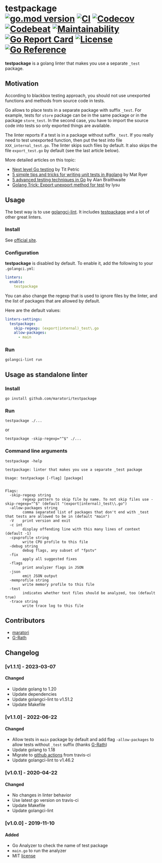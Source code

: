 # testpackage <br> [![go.mod version][go-img]][go-url] [![CI][ci-img]][ci-url] [![Codecov][codecov-img]][codecov-url] [![Codebeat][codebeat-img]][codebeat-url] [![Maintainability][codeclimate-img]][codeclimate-url] [![Go Report Card][goreportcard-img]][goreportcard-url] [![License][license-img]][license-url] [![Go Reference][godoc-img]][godoc-url]

**testpackage** is a golang linter that makes you use a separate `_test` package.

## Motivation

According to blackbox testing approach, you should not use unexported functions and methods from source code in tests.

Go allows to place tests in a separate package with suffix `_test`.
For example, tests for `store` package can be in the same package or in the package `store_test`.
In the second case, you have to import the source code into tests so only exported things are available.

The linter reports if a test is in a package without suffix `_test`.
If you really need to test unexported function, then put the test into file `XXX_internal_test.go`.
The linter skips such files by default.
It also skips the file `export_test.go` by default (see the last article below).

More detailed articles on this topic:
 * [Next level Go testing](https://scene-si.org/2019/04/15/next-level-go-testing#public-vs-private-tests-apis) by Tit Petric
 * [5 simple tips and tricks for writing unit tests in #golang](https://medium.com/@matryer/5-simple-tips-and-tricks-for-writing-unit-tests-in-golang-619653f90742) by Mat Ryer
 * [5 advanced testing techniques in Go](https://segment.com/blog/5-advanced-testing-techniques-in-go/#use-a-separate-test-package) by Alan Braithwaite
 * [Golang Trick: Export unexport method for test](https://medium.com/@robiplus/golang-trick-export-for-test-aa16cbd7b8cd) by lysu

## Usage

The best way is to use [golangci-lint](https://golangci-lint.run/). It includes [testpackage](https://golangci-lint.run/usage/linters/#list-item-testpackage) and a lot of other great linters.

### Install
See [official site](https://golangci-lint.run/usage/install/).

### Configuration
**testpackage** is disabled by default. To enable it, add the following to your `.golangci.yml`:
```yaml
linters:
  enable:
    testpackage
```

You can also change the regexp that is used to ignore files by the linter,
and the list of packages that are allowed by default.

Here are the default values:
```yaml
linters-settings:
  testpackage:
    skip-regexp: (export|internal)_test\.go
    allow-packages:
      - main
```

### Run
```shell script
golangci-lint run
```

## Usage as standalone linter

### Install
```shell script
go install github.com/maratori/testpackage
```

### Run
```shell script
testpackage ./...
```
or
```shell script
testpackage -skip-regexp="^$" ./...
```

### Command line arguments
```shell script
testpackage -help
```
```
testpackage: linter that makes you use a separate _test package

Usage: testpackage [-flag] [package]


Flags:
  -skip-regexp string
        regexp pattern to skip file by name. To not skip files use -skip-regexp="^$" (default "(export|internal)_test\\.go")
  -allow-packages string
        comma separated list of packages that don't end with _test that tests are allowed to be in (default "main")
  -V    print version and exit
  -c int
        display offending line with this many lines of context (default -1)
  -cpuprofile string
        write CPU profile to this file
  -debug string
        debug flags, any subset of "fpstv"
  -fix
        apply all suggested fixes
  -flags
        print analyzer flags in JSON
  -json
        emit JSON output
  -memprofile string
        write memory profile to this file
  -test
        indicates whether test files should be analyzed, too (default true)
  -trace string
        write trace log to this file
```

## Contributors
* [maratori](https://github.com/maratori)
* [G-Rath](https://github.com/G-Rath)

## Changelog

### [v1.1.1] - 2023-03-07

#### Changed
* Update golang to 1.20
* Update dependencies
* Update golangci-lint to v1.51.2
* Update Makefile

### [v1.1.0] - 2022-06-22

#### Changed
* Allow tests in `main` package by default and add flag `-allow-packages` to allow tests without `_test` suffix (thanks [G-Rath](https://github.com/G-Rath))
* Update golang to 1.18
* Migrate to [github actions](https://github.com/maratori/testpackage/actions/workflows/ci.yaml) from travis-ci
* Update golangci-lint to v1.46.2

### [v1.0.1] - 2020-04-22

#### Changed
* No changes in linter behavior
* Use latest go version on travis-ci
* Update Makefile
* Update golangci-lint

### [v1.0.0] - 2019-11-10

#### Added
* Go Analyzer to check the name of test package
* `main.go` to run the analyzer
* MIT [license](LICENSE)


[go-img]: https://img.shields.io/github/go-mod/go-version/maratori/testpackage
[go-url]: /go.mod
[ci-img]: https://github.com/maratori/testpackage/actions/workflows/ci.yaml/badge.svg
[ci-url]: https://github.com/maratori/testpackage/actions/workflows/ci.yaml
[codecov-img]: https://codecov.io/gh/maratori/testpackage/branch/main/graph/badge.svg?token=Pa334H8xEh
[codecov-url]: https://codecov.io/gh/maratori/testpackage
[codebeat-img]: https://codebeat.co/badges/c5ab864e-dbe5-424a-93ae-75ad98c1ea55
[codebeat-url]: https://codebeat.co/projects/github-com-maratori-testpackage-main
[codeclimate-img]: https://api.codeclimate.com/v1/badges/bf753d7560c8e4aa5cf0/maintainability
[codeclimate-url]: https://codeclimate.com/github/maratori/testpackage/maintainability
[goreportcard-img]: https://goreportcard.com/badge/github.com/maratori/testpackage
[goreportcard-url]: https://goreportcard.com/report/github.com/maratori/testpackage
[license-img]: https://img.shields.io/github/license/maratori/testpackage.svg
[license-url]: /LICENSE
[godoc-img]: https://pkg.go.dev/badge/github.com/maratori/testpackage.svg
[godoc-url]: https://pkg.go.dev/github.com/maratori/testpackage
